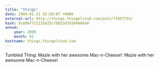 ```yaml
---
title: "things"
date: 2009-01-21 02:50:07 +0000
external-url: http://things.thingelstad.com/post/71857755/
hash: 9c809771111bb25cfb823d7d16466694
annum:
    year: 2009
    month: 01
hostname: things.thingelstad.com
---
```


Tumbled Thing: Mazie with her awesome Mac-n-Cheese!: Mazie with her awesome Mac-n-Cheese! 
